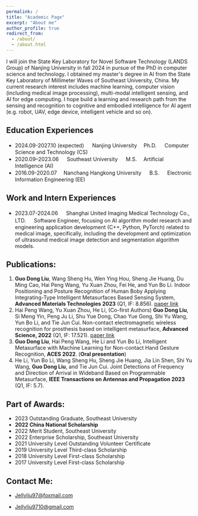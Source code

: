 ```yaml
---
permalink: /
title: "Academic Page"
excerpt: "About me"
author_profile: true
redirect_from: 
  - /about/
  - /about.html
---
```


I will join the State Key Laboratory for Novel Software Technology (LANDS Group) of Nanjing University in fall 2024 in pursue of the PhD in computer science and technology. I obtained my master's degree in AI from the State Key Laboratory of Millimeter Waves of Southeast University, China. My current research interest includes machine learning, computer vision (including medical image processing), multi-modal intelligent sensing, and AI for edge computing. 
I hope build a learning and research path from the sensing and recognition to cognitive and embodied intelligence for AI agent (e.g. robot, UAV, edge device, intelligent vehicle and so on). 

**Education Experiences**
------
+ 2024.09-2027.10 (expected) 　 Nanjing University  　Ph.D. 　 Computer Science and Technology (CS)        
+ 2020.09–2023.06 　 Southeast University 　 M.S.  　Artificial Intelligence (AI)
+ 2016.09-2020.07  　Nanchang Hangkong University 　 B.S. 　 Electronic Information Engineering (EE)

**Work and Intern Experiences**
------
+ 2023.07-2024.06 　 Shanghai United Imaging Medical Technology Co., LTD. 　 Software Engineer, focusing on AI algorithm model research and engineering application development (C++, Python, PyTorch) related to medical image, specifically, including the development and optimization of ultrasound medical image detection and segmentation algorithm models.

**Publications:**
------
1.	**Guo Dong Liu**, Wang Sheng Hu, Wen Ying Hou, Sheng Jie Huang, Du Ming Cao, Hai Peng Wang, Yu Xuan Zhou, Fei He, and Yun Bo Li. Indoor Positioning and Posture Recognition of Human Boby Applying Integrating-Type Intelligent Metasurfaces Based Sensing System, **Advanced Materials Technologies 2023** (Q1, IF: 8.856). [paper link](https://doi.org/10.1002/admt.202301006)
2.	Hai Peng Wang, Yu Xuan Zhou, He Li, (Co-first Authors) **Guo Dong Liu**, Si Meng Yin, Peng Ju Li, Shu Yue Dong, Chao Yue Gong, Shi Yu Wang, Yun Bo Li, and Tie Jun Cui. Non-contact electromagnetic wireless recognition for prosthesis based on intelligent metasurface, **Advanced Science, 2022** (Q1, IF: 17.521). [paper link](https://doi.org/10.1002/advs.202105056)
3.	**Guo Dong Liu**, Hai Peng  Wang, He Li and Yun Bo Li, Intelligent Metasurface with Machine Learning for Non-contact Hand Gesture Recognition, **ACES 2022**. (**Oral presentation**)
4.	He Li, Yun Bo Li, Wang Sheng Hu, Sheng Jie Huang, Jia Lin Shen, Shi Yu Wang, **Guo Dong Liu**, and Tie Jun Cui. Joint Detections of Frequency and Direction of Arrival in Wideband Based on Programmable Metasurface, **IEEE Transactions on Antennas and Propagation 2023** (Q1, IF: 5.7).

**Part of Awards:**
------
+ 2023 Outstanding Graduate, Southeast University
+ **2022 China National Scholarship**
+ 2022 Merit Student, Southeast University
+ 2022 Enterprise Scholarship, Southeast University
+ 2021 University Level Outstanding Volunteer Certificate
+ 2019 University Level Third-class Scholarship
+ 2018 University Level First-class Scholarship
+ 2017 University Level First-class Scholarship



**Contact Me:**
------
+ Jellyliu97@foxmail.com

+ Jellyliu9710@gmail.com

